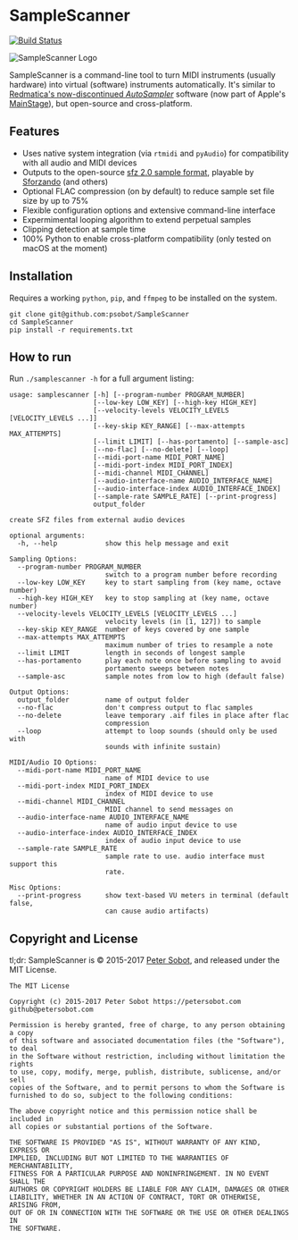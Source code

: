 # SampleScanner
[![Build Status](https://travis-ci.org/psobot/SampleScanner.svg?branch=master)](https://travis-ci.org/psobot/SampleScanner)

![SampleScanner Logo](https://cloud.githubusercontent.com/assets/213293/24964018/1dcb4092-1f6e-11e7-8b3b-47704e6c8aeb.png)


SampleScanner is a command-line tool to turn MIDI instruments (usually hardware) into virtual (software) instruments automatically. It's similar to [Redmatica's now-discontinued _AutoSampler_](http://www.soundonsound.com/reviews/redmatica-autosampler) software (now part of Apple's [MainStage](https://441k.com/sampling-synths-with-auto-sampler-in-mainstage-3-412deb8f900e)), but open-source and cross-platform.

## Features

 - Uses native system integration (via `rtmidi` and `pyAudio`) for compatibility with all audio and MIDI devices
 - Outputs to the open-source [sfz 2.0 sample format](http://ariaengine.com/overview/sfz-format/), playable by [Sforzando](https://www.plogue.com/products/sforzando/) (and others)
 - Optional FLAC compression (on by default) to reduce sample set file size by up to 75%
 - Flexible configuration options and extensive command-line interface
 - Expermimental looping algorithm to extend perpetual samples
 - Clipping detection at sample time
 - 100% Python to enable cross-platform compatibility (only tested on macOS at the moment)

## Installation

Requires a working `python`, `pip`, and `ffmpeg` to be installed on the system.

```
git clone git@github.com:psobot/SampleScanner
cd SampleScanner
pip install -r requirements.txt
```

## How to run

Run `./samplescanner -h` for a full argument listing:

```contentsof<samplescanner -h>
usage: samplescanner [-h] [--program-number PROGRAM_NUMBER]
                     [--low-key LOW_KEY] [--high-key HIGH_KEY]
                     [--velocity-levels VELOCITY_LEVELS [VELOCITY_LEVELS ...]]
                     [--key-skip KEY_RANGE] [--max-attempts MAX_ATTEMPTS]
                     [--limit LIMIT] [--has-portamento] [--sample-asc]
                     [--no-flac] [--no-delete] [--loop]
                     [--midi-port-name MIDI_PORT_NAME]
                     [--midi-port-index MIDI_PORT_INDEX]
                     [--midi-channel MIDI_CHANNEL]
                     [--audio-interface-name AUDIO_INTERFACE_NAME]
                     [--audio-interface-index AUDIO_INTERFACE_INDEX]
                     [--sample-rate SAMPLE_RATE] [--print-progress]
                     output_folder

create SFZ files from external audio devices

optional arguments:
  -h, --help            show this help message and exit

Sampling Options:
  --program-number PROGRAM_NUMBER
                        switch to a program number before recording
  --low-key LOW_KEY     key to start sampling from (key name, octave number)
  --high-key HIGH_KEY   key to stop sampling at (key name, octave number)
  --velocity-levels VELOCITY_LEVELS [VELOCITY_LEVELS ...]
                        velocity levels (in [1, 127]) to sample
  --key-skip KEY_RANGE  number of keys covered by one sample
  --max-attempts MAX_ATTEMPTS
                        maximum number of tries to resample a note
  --limit LIMIT         length in seconds of longest sample
  --has-portamento      play each note once before sampling to avoid
                        portamento sweeps between notes
  --sample-asc          sample notes from low to high (default false)

Output Options:
  output_folder         name of output folder
  --no-flac             don't compress output to flac samples
  --no-delete           leave temporary .aif files in place after flac
                        compression
  --loop                attempt to loop sounds (should only be used with
                        sounds with infinite sustain)

MIDI/Audio IO Options:
  --midi-port-name MIDI_PORT_NAME
                        name of MIDI device to use
  --midi-port-index MIDI_PORT_INDEX
                        index of MIDI device to use
  --midi-channel MIDI_CHANNEL
                        MIDI channel to send messages on
  --audio-interface-name AUDIO_INTERFACE_NAME
                        name of audio input device to use
  --audio-interface-index AUDIO_INTERFACE_INDEX
                        index of audio input device to use
  --sample-rate SAMPLE_RATE
                        sample rate to use. audio interface must support this
                        rate.

Misc Options:
  --print-progress      show text-based VU meters in terminal (default false,
                        can cause audio artifacts)
```

## Copyright and License

tl;dr: SampleScanner is &copy; 2015-2017 [Peter Sobot](https://petersobot.com), and released under the MIT License.

```contentsof<cat LICENSE>
The MIT License

Copyright (c) 2015-2017 Peter Sobot https://petersobot.com github@petersobot.com

Permission is hereby granted, free of charge, to any person obtaining a copy
of this software and associated documentation files (the "Software"), to deal
in the Software without restriction, including without limitation the rights
to use, copy, modify, merge, publish, distribute, sublicense, and/or sell
copies of the Software, and to permit persons to whom the Software is
furnished to do so, subject to the following conditions:

The above copyright notice and this permission notice shall be included in
all copies or substantial portions of the Software.

THE SOFTWARE IS PROVIDED "AS IS", WITHOUT WARRANTY OF ANY KIND, EXPRESS OR
IMPLIED, INCLUDING BUT NOT LIMITED TO THE WARRANTIES OF MERCHANTABILITY,
FITNESS FOR A PARTICULAR PURPOSE AND NONINFRINGEMENT. IN NO EVENT SHALL THE
AUTHORS OR COPYRIGHT HOLDERS BE LIABLE FOR ANY CLAIM, DAMAGES OR OTHER
LIABILITY, WHETHER IN AN ACTION OF CONTRACT, TORT OR OTHERWISE, ARISING FROM,
OUT OF OR IN CONNECTION WITH THE SOFTWARE OR THE USE OR OTHER DEALINGS IN
THE SOFTWARE.
```

